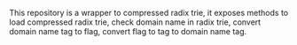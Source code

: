 This repository is a wrapper to compressed radix trie, it exposes methods to load compressed radix trie, check domain name in radix trie, convert domain name tag to flag, convert flag to tag to domain name tag.